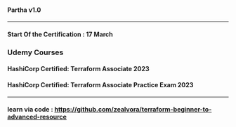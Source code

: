 #### Partha v1.0

---

#### Start Of the Certification : 17 March

### Udemy Courses
#### HashiCorp Certified: Terraform Associate 2023
#### HashiCorp Certified: Terraform Associate Practice Exam 2023

---

#### learn via code : https://github.com/zealvora/terraform-beginner-to-advanced-resource

